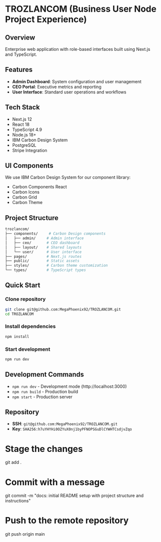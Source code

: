 # TROZLANCOM (Business User Node Project Experience)

## Overview
Enterprise web application with role-based interfaces built using Next.js and TypeScript.

## Features
- **Admin Dashboard**: System configuration and user management
- **CEO Portal**: Executive metrics and reporting
- **User Interface**: Standard user operations and workflows

## Tech Stack
- Next.js 12
- React 18
- TypeScript 4.9
- Node.js 18+
- IBM Carbon Design System
- PostgreSQL
- Stripe Integration

## UI Components
We use IBM Carbon Design System for our component library:
- Carbon Components React
- Carbon Icons
- Carbon Grid
- Carbon Theme

## Project Structure
```bash
trozlancom/
├── components/     # Carbon Design components
│   ├── admin/     # Admin interface
│   ├── ceo/       # CEO dashboard
│   ├── layout/    # Shared layouts
│   └── user/      # User interface
├── pages/         # Next.js routes
├── public/        # Static assets
├── styles/        # Carbon theme customization
└── types/         # TypeScript types
```

## Quick Start

### Clone repository
```bash
git clone git@github.com:MegaPhoenix92/TROZLANCOM.git
cd TROZLANCOM
```

### Install dependencies
```bash
npm install
```

### Start development
```bash
npm run dev
```

## Development Commands
- `npm run dev` - Development mode (http://localhost:3000)
- `npm run build` - Production build
- `npm start` - Production server

## Repository
- **SSH**: `git@github.com:MegaPhoenix92/TROZLANCOM.git`
- **Key**: `SHA256:h7uYHYHi0OZYuX0nj1byPFNOPSGuDlCYWHTCsdjvZqo`

# Stage the changes
git add .

# Commit with a message
git commit -m "docs: initial README setup with project structure and instructions"

# Push to the remote repository
git push origin main

